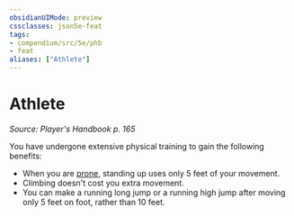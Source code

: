 ```yaml
---
obsidianUIMode: preview
cssclasses: json5e-feat
tags:
- compendium/src/5e/phb
- feat
aliases: ["Athlete"]
---
```

# Athlete
*Source: Player's Handbook p. 165*  

You have undergone extensive physical training to gain the following benefits:

- When you are [prone](Mechanics/Rules/conditions.md#Prone), standing up uses only 5 feet of your movement.  
- Climbing doesn't cost you extra movement.  
- You can make a running long jump or a running high jump after moving only 5 feet on foot, rather than 10 feet.